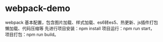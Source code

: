 # webpack-demo
webpack 基本配置，包含图片加载、样式加载、es6转es5、热更新、js插件打包懒加载、代码压缩等
先进行项目安装：npm install 项目运行：npm run start，项目打包：npm run build。
